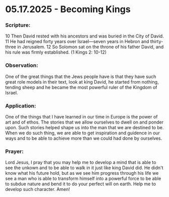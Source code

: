 # 05.17.2025 - Becoming Kings

### Scripture:
10 Then David rested with his ancestors and was buried in the City of David. 
11 He had reigned forty years over Israel—seven years in Hebron and thirty-three in Jerusalem. 
12 So Solomon sat on the throne of his father David, and his rule was firmly established.
(1 Kings 2: 10-12)

### Observation:
One of the great things that the Jews people have is that they have such great role models in their text,
look at king David, he started from nothing, tending sheep and he became the most powerful ruler of the
Kingdom of Israel.

### Application:
One of the things that I have learned in our time in Europe is the power of art and of ethos. The stories
that we allow ourselves to dwell on and ponder upon. Such stories helped shape us into the man that we are 
destined to be. When we do such thing, we are able to get inspiration and guidence in our ways and to be able
to achieve more than we could had done by ourselves.

### Prayer:
Lord Jesus, I pray that you may help me to develop a mind that is able to see the unkown and to be able to walk in it 
just like king David did. He didn't know what his future hold, but as we see him progress through his life we see a man
who is able to transform himself into a powerful force to be able to subdue nature and bend it to do your perfect will on earth.
Help me to develop such character. Amen!
